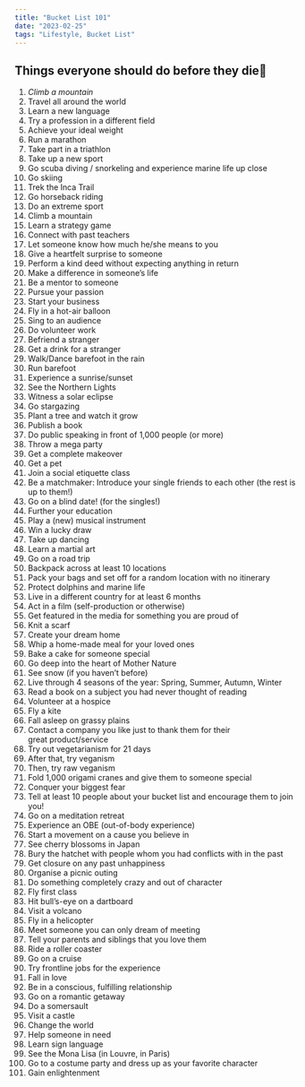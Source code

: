 ```yaml
---
title: "Bucket List 101"
date: "2023-02-25"
tags: "Lifestyle, Bucket List"
---
```


## Things everyone should do before they die🙌

1. _Climb a mountain_
2. Travel all around the world
3. Learn a new language
4. Try a profession in a different field
5. Achieve your ideal weight
6. Run a marathon
7. Take part in a triathlon
8. Take up a new sport
9. Go scuba diving / snorkeling and experience marine life up close
10. Go skiing
11. Trek the Inca Trail
12. Go horseback riding
13. Do an extreme sport
14. Climb a mountain
15. Learn a strategy game
16. Connect with past teachers
17. Let someone know how much he/she means to you
18. Give a heartfelt surprise to someone
19. Perform a kind deed without expecting anything in return
20. Make a difference in someone’s life
21. Be a mentor to someone
22. Pursue your passion
23. Start your business
24. Fly in a hot-air balloon
25. Sing to an audience
26. Do volunteer work
27. Befriend a stranger
28. Get a drink for a stranger
29. Walk/Dance barefoot in the rain
30. Run barefoot
31. Experience a sunrise/sunset
32. See the Northern Lights
33. Witness a solar eclipse
34. Go stargazing
35. Plant a tree and watch it grow
36. Publish a book
37. Do public speaking in front of 1,000 people (or more)
38. Throw a mega party
39. Get a complete makeover
40. Get a pet
41. Join a social etiquette class
42. Be a matchmaker: Introduce your single friends to each other (the rest is up to them!)
43. Go on a blind date! (for the singles!)
44. Further your education
45. Play a (new) musical instrument
46. Win a lucky draw
47. Take up dancing
48. Learn a martial art
49. Go on a road trip
50. Backpack across at least 10 locations
51. Pack your bags and set off for a random location with no itinerary
52. Protect dolphins and marine life
53. Live in a different country for at least 6 months
54. Act in a film (self-production or otherwise)
55. Get featured in the media for something you are proud of
56. Knit a scarf
57. Create your dream home
58. Whip a home-made meal for your loved ones
59. Bake a cake for someone special
60. Go deep into the heart of Mother Nature
61. See snow (if you haven’t before)
62. Live through 4 seasons of the year: Spring, Summer, Autumn, Winter
63. Read a book on a subject you had never thought of reading
64. Volunteer at a hospice
65. Fly a kite
66. Fall asleep on grassy plains
67. Contact a company you like just to thank them for their great product/service
68. Try out vegetarianism for 21 days
69. After that, try veganism
70. Then, try raw veganism
71. Fold 1,000 origami cranes and give them to someone special
72. Conquer your biggest fear
73. Tell at least 10 people about your bucket list and encourage them to join you!
74. Go on a meditation retreat
75. Experience an OBE (out-of-body experience)
76. Start a movement on a cause you believe in
77. See cherry blossoms in Japan
78. Bury the hatchet with people whom you had conflicts with in the past
79. Get closure on any past unhappiness
80. Organise a picnic outing
81. Do something completely crazy and out of character
82. Fly first class
83. Hit bull’s-eye on a dartboard
84. Visit a volcano
85. Fly in a helicopter
86. Meet someone you can only dream of meeting
87. Tell your parents and siblings that you love them
88. Ride a roller coaster
89. Go on a cruise
90. Try frontline jobs for the experience
91. Fall in love
92. Be in a conscious, fulfilling relationship
93. Go on a romantic getaway
94. Do a somersault
95. Visit a castle
96. Change the world
97. Help someone in need
98. Learn sign language
99. See the Mona Lisa (in Louvre, in Paris)
100. Go to a costume party and dress up as your favorite character
101. Gain enlightenment
